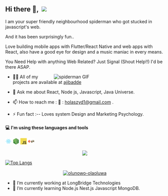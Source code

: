 ## Hi there 👋, &nbsp;![](https://visitor-badge.glitch.me/badge?page_id=ajibade3210.ajibade3210)

I am your super friendly neighbourhood spiderman who got stucked in javascript's web.

And it has been surprisingly fun..

Love building mobile apps with Flutter/React Native and web apps with React, also have a good eye for design and a music maniac in every means.

You Need Help with anything Web Related?
Just Signal (Shout Help!!) I'd be there ASAP.

<img align="right" alt="spiderman GIF" src="https://i.ibb.co/K0MBL7c/image-processing20200810-21429-wc4nll.gif" width="350" height="auto" />

- 👨‍💻 All of my projects are available at [ajibadde](https://portfolio3-ajibade123.vercel.app/)

- 💬 Ask me about React, Node js, Javascript, Java Universe.

- 📫 How to reach me : 📩 : holaszyd1@gmail.com .

- ⚡ Fun fact :-- Loves system Design and Marketing Psychology.

#### 💻 I'm using these languages and tools 

<code><img height="20" src="https://raw.githubusercontent.com/github/explore/80688e429a7d4ef2fca1e82350fe8e3517d3494d/topics/react/react.png"></code>
<code><img height="20" src="https://raw.githubusercontent.com/github/explore/80688e429a7d4ef2fca1e82350fe8e3517d3494d/topics/nodejs/nodejs.png"></code>
<code><img height="20" src="https://raw.githubusercontent.com/github/explore/80688e429a7d4ef2fca1e82350fe8e3517d3494d/topics/javascript/javascript.png"></code>
<code><img height="20" src="https://raw.githubusercontent.com/github/explore/80688e429a7d4ef2fca1e82350fe8e3517d3494d/topics/git/git.png"></code>

<p align="center">
<img align="center" src="https://github-readme-stats.vercel.app/api?username=ajibade3210&count_private=true&show_icons=true"/>
</p>

[![Top Langs](https://github-readme-stats.vercel.app/api/top-langs/?username=ajibade3210&hide=java,html,css&theme=radical)](https://github.com/anuraghazra/github-readme-stats)

<p align="center">
<a href="https://www.linkedin.com/in/olunowo-olaoluwa-58516519a/" target="blank"><img align="center" src="https://cdn.jsdelivr.net/npm/simple-icons@3.0.1/icons/linkedin.svg" alt="olunowo-olaoluwa" height="20" width="20" /></a>
</p>

- 🔭 I’m currently working at LongBridge Technologies
- 🌱 I’m currently learning Node.js Nest.js Javascript MongoDB.
